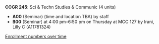 **COGR 245**: Sci & Techn Studies & Communic (4 units)

- **A00** (Seminar) (time and location TBA) by staff
- **B00** (Seminar) at 4:00 pm–6:50 pm on Thursday at MCC 127 by Irani, Lilly C (A11781324)

[Enrollment numbers over time](./COGR245.tsv)
